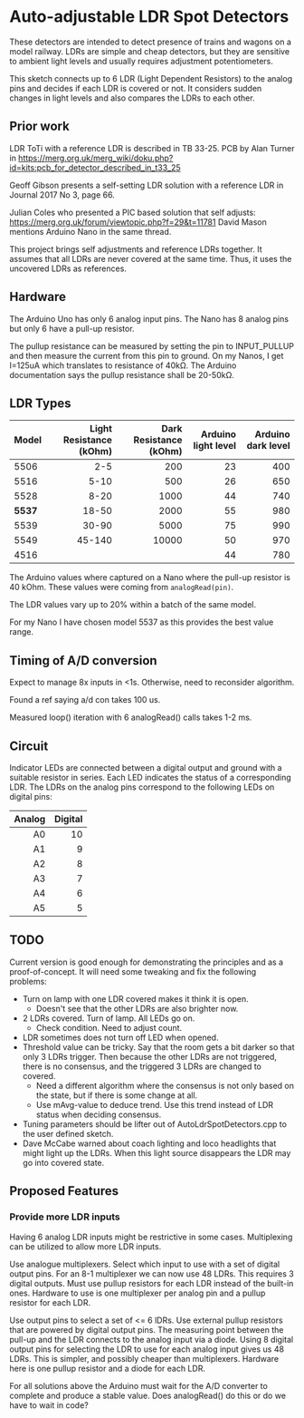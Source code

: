 Auto-adjustable LDR Spot Detectors
==================================

These detectors are intended to detect presence of trains and
wagons on a model railway.
LDRs are simple and cheap detectors, but they are sensitive
to ambient light levels and usually requires adjustment potentiometers.

This sketch connects up to 6 LDR (Light Dependent Resistors) to the analog pins
and decides if each LDR is covered or not.
It considers sudden changes in light levels and also compares the LDRs to each other.

Prior work
----------
LDR ToTi with a reference LDR is described in TB 33-25. 
PCB by Alan Turner in https://merg.org.uk/merg_wiki/doku.php?id=kits:pcb_for_detector_described_in_t33_25

Geoff Gibson presents a self-setting LDR solution with a reference 
LDR in Journal 2017 No 3, page 66.

Julian Coles who presented a PIC based solution that self adjusts: 
https://merg.org.uk/forum/viewtopic.php?f=29&t=11781
David Mason mentions Arduino Nano in the same thread.

This project brings self adjustments and reference LDRs together.
It assumes that all LDRs are never covered at the same time.
Thus, it uses the uncovered LDRs as references.

Hardware
--------
The Arduino Uno has only 6 analog input pins.
The Nano has 8 analog pins but only 6 have a pull-up resistor.

The pullup resistance can be measured by setting the pin to
INPUT_PULLUP and then measure the current from this pin to ground.
On my Nanos, I get I=125uA which translates to resistance of 40kΩ.
The Arduino documentation says the pullup resistance shall be 20-50kΩ.

LDR Types
---------

| Model | Light Resistance (kOhm) | Dark Resistance (kOhm) | Arduino light level | Arduino dark level |
| ----- | ---: | ---: | ---: | ---: |
| 5506 |  2-5   |  200 |  23 | 400 |
| 5516 |  5-10  |  500 | 26 | 650 | 
| 5528 |  8-20  | 1000 | 44 |740 | 
| **5537** | 18-50  | 2000 | 55 |980 |
| 5539 | 30-90  | 5000 | 75 |990 | 
| 5549 | 45-140 |10000 | 50 | 970 | 
| 4516 |        |  | 44 | 780 | 

The Arduino values where captured on a Nano where the pull-up resistor
is 40 kOhm.
These values were coming from `analogRead(pin)`.

The LDR values vary up to 20% within a batch of the same model.

For my Nano I have chosen model 5537 as this provides the best
value range.

Timing of A/D conversion
------------------------
Expect to manage 8x inputs in <1s. 
Otherwise, need to reconsider algorithm.

Found a ref saying a/d con takes 100 us.

Measured loop() iteration with 6 analogRead() calls takes 1-2 ms.

Circuit
-------

Indicator LEDs are connected between a digital output and ground
with a suitable resistor in series.
Each LED indicates the status of a corresponding LDR. 
The LDRs on the analog pins correspond to the following LEDs on
digital pins:

| Analog | Digital |
| ---: | ---: |
| A0 | 10 |
| A1 | 9 |
| A2 | 8 |
| A3 | 7 |
| A4 | 6 |
| A5 | 5 |

TODO
----
Current version is good enough for demonstrating the principles
and as a proof-of-concept. 
It will need some tweaking and fix the following problems:

- Turn on lamp with one LDR covered makes it think it is open.
  - Doesn't see that the other LDRs are also brighter now.
- 2 LDRs covered. Turn of lamp. All LEDs go on.
  - Check condition. Need to adjust count.
- LDR sometimes does not turn off LED when opened.
- Threshold value can be tricky. Say that the room gets a 
  bit darker so that only 3 LDRs trigger. Then because the
  other LDRs are not triggered, there is no consensus, and the 
  triggered 3 LDRs are changed to covered.
  - Need a different algorithm where the consensus is not only
    based on the state, but if there is some change at all.
  - Use mAvg-value to deduce trend. Use this trend instead of
    LDR status when deciding consensus.
- Tuning parameters should be lifter out of AutoLdrSpotDetectors.cpp
  to the user defined sketch.
- Dave McCabe warned about coach lighting and loco headlights that
  might light up the LDRs. 
  When this light source disappears the LDR may go into covered state.
  
Proposed Features
---
### Provide more LDR inputs
Having 6 analog LDR inputs might be restrictive in some cases.
Multiplexing can be utilized to allow more LDR inputs.

Use analogue multiplexers. 
Select which input to use with a set of digital output pins.
For an 8-1 multiplexer we can now use 48 LDRs.
This requires 3 digital outputs.
Must use pullup resistors for each LDR instead of the built-in ones.
Hardware to use is one multiplexer per analog pin and 
a pullup resistor for each LDR. 

Use output pins to select a set of <= 6 lDRs.
Use external pullup resistors that are powered by digital
output pins.
The measuring point between the pull-up and the LDR connects
to the analog input via a diode.
Using 8 digital output pins for selecting the LDR to use for
each analog input gives us 48 LDRs.
This is simpler, and possibly cheaper than multiplexers.
Hardware here is one pullup resistor and a diode for each LDR.

For all solutions above the Arduino must wait for the A/D converter
to complete and produce a stable value. 
Does analogRead() do this or do we have to wait in code?
